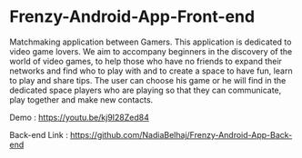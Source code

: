 # Frenzy-Android-App-Front-end
Matchmaking application between Gamers. This application is dedicated to video game lovers. We aim to accompany beginners in the discovery of the world of video games, to help those who have no friends to expand their networks and find who to play with and to create a space to have fun, learn to play and share tips. The user can choose his game or he will find in the dedicated space players who are playing so that they can communicate, play together and make new contacts.

Demo : https://youtu.be/kj9I28Zed84

Back-end Link : https://github.com/NadiaBelhaj/Frenzy-Android-App-Back-end
